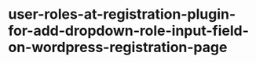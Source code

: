 # user-roles-at-registration-plugin-for-add-dropdown-role-input-field-on-wordpress-registration-page